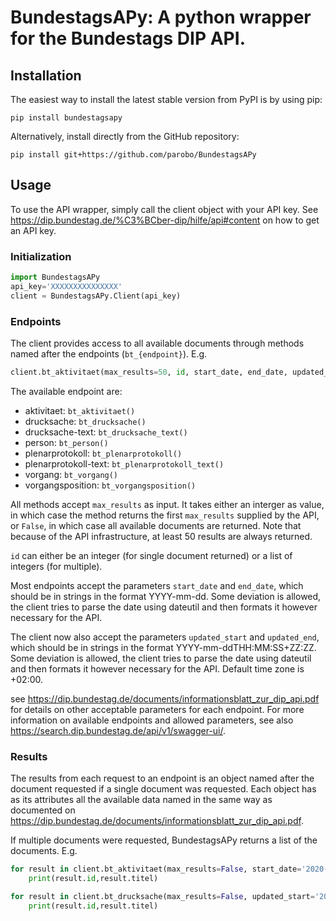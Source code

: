 # BundestagsAPy: A python wrapper for the Bundestags DIP API.
## Installation
The easiest way to install the latest stable version from PyPI is by using pip:

```
pip install bundestagsapy
```
Alternatively, install directly from the GitHub repository:

```
pip install git+https://github.com/parobo/BundestagsAPy
```

## Usage
To use the API wrapper, simply call the client object with your API key.
See https://dip.bundestag.de/%C3%BCber-dip/hilfe/api#content on how to get an API key.

### Initialization
```Python
import BundestagsAPy
api_key='XXXXXXXXXXXXXXX'
client = BundestagsAPy.Client(api_key)
```
### Endpoints
The client provides access to all available documents through methods named after the endpoints (`bt_{endpoint}`). E.g.
```Python
client.bt_aktivitaet(max_results=50, id, start_date, end_date, updated_start, updated_end, drucksache, plenaeprotokoll, zuordnung)
```
The available endpoint are:
- aktivitaet: `bt_aktivitaet()`
- drucksache: `bt_drucksache()`
- drucksache-text: `bt_drucksache_text()`
- person: `bt_person()`
- plenarprotokoll: `bt_plenarprotokoll()`
- plenarprotokoll-text: `bt_plenarprotokoll_text()`
- vorgang: `bt_vorgang()`
- vorgangsposition: `bt_vorgangsposition()`

All methods accept `max_results` as input. It takes either an interger as value, in which case the method returns the first `max_results` supplied by the API, or `False`, in which case all available documents are returned. Note that because of the API infrastructure, at least 50 results are always returned.

`id` can either be an integer (for single document returned) or a list of integers (for multiple).

Most endpoints accept the parameters `start_date` and `end_date`, which should be in strings in the format YYYY-mm-dd. Some deviation is allowed, the client tries to parse the date using dateutil and then formats it however necessary for the API.

The client now also accept the parameters `updated_start` and `updated_end`, which should be in strings in the format YYYY-mm-ddTHH:MM:SS+ZZ:ZZ. Some deviation is allowed, the client tries to parse the date using dateutil and then formats it however necessary for the API. Default time zone is +02:00. 

see https://dip.bundestag.de/documents/informationsblatt_zur_dip_api.pdf for details on other acceptable parameters for each endpoint.
For more information on available endpoints and allowed parameters, see also https://search.dip.bundestag.de/api/v1/swagger-ui/.


### Results
The results from each request to an endpoint is an object named after the document requested if a single document was requested. Each object has as its attributes all the available data named in the same way as documented on https://dip.bundestag.de/documents/informationsblatt_zur_dip_api.pdf.

If multiple documents were requested, BundestagsAPy returns a list of the documents. E.g.

```Python
for result in client.bt_aktivitaet(max_results=False, start_date='2020-01-01',end_date='2020-01-02'):
	print(result.id,result.titel)

for result in client.bt_drucksache(max_results=False, updated_start='2022-01-01T00:00:00+02:00',updated_end='2023-02-01T00:00:00+02:00'):
	print(result.id,result.titel)
```

